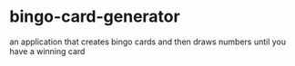 # bingo-card-generator
 an application that creates bingo cards and then draws numbers until you have a winning card
